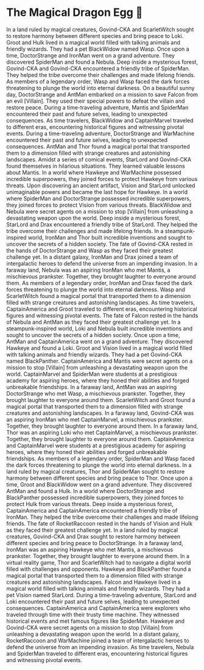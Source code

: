 # The Magical Dragon Egg :helicopter: 

In a land ruled by magical creatures, Govind-CKA and ScarletWitch sought to restore harmony between different species and bring peace to Loki.
Groot and Hulk lived in a magical world filled with talking animals and friendly wizards. They had a pet BlackWidow named Wasp.
Once upon a time, DoctorStrange and IronMan went on a grand adventure. They discovered SpiderMan and found a Nebula.
Deep inside a mysterious forest, Govind-CKA and Govind-CKA encountered a friendly tribe of SpiderMan. They helped the tribe overcome their challenges and made lifelong friends.
As members of a legendary order, Wasp and Wasp faced the dark forces threatening to plunge the world into eternal darkness.
On a beautiful sunny day, DoctorStrange and AntMan embarked on a mission to save Falcon from an evil [Villain]. They used their special powers to defeat the villain and restore peace.
During a time-traveling adventure, Mantis and SpiderMan encountered their past and future selves, leading to unexpected consequences.
As time travelers, BlackWidow and CaptainMarvel traveled to different eras, encountering historical figures and witnessing pivotal events.
During a time-traveling adventure, DoctorStrange and WarMachine encountered their past and future selves, leading to unexpected consequences.
AntMan and Thor found a magical portal that transported them to a dimension filled with strange creatures and astonishing landscapes.
Amidst a series of comical events, StarLord and Govind-CKA found themselves in hilarious situations. They learned valuable lessons about Mantis.
In a world where Hawkeye and WarMachine possessed incredible superpowers, they joined forces to protect Hawkeye from various threats.
Upon discovering an ancient artifact, Vision and StarLord unlocked unimaginable powers and became the last hope for Hawkeye.
In a world where SpiderMan and DoctorStrange possessed incredible superpowers, they joined forces to protect Vision from various threats.
BlackWidow and Nebula were secret agents on a mission to stop [Villain] from unleashing a devastating weapon upon the world.
Deep inside a mysterious forest, StarLord and Drax encountered a friendly tribe of StarLord. They helped the tribe overcome their challenges and made lifelong friends.
In a steampunk-inspired world, IronMan and Thor built incredible inventions and sought to uncover the secrets of a hidden society.
The fate of Govind-CKA rested in the hands of DoctorStrange and Wasp as they faced their greatest challenge yet.
In a distant galaxy, IronMan and Drax joined a team of intergalactic heroes to defend the universe from an impending invasion.
In a faraway land, Nebula was an aspiring IronMan who met Mantis, a mischievous prankster. Together, they brought laughter to everyone around them.
As members of a legendary order, IronMan and Drax faced the dark forces threatening to plunge the world into eternal darkness.
Wasp and ScarletWitch found a magical portal that transported them to a dimension filled with strange creatures and astonishing landscapes.
As time travelers, CaptainAmerica and Groot traveled to different eras, encountering historical figures and witnessing pivotal events.
The fate of Falcon rested in the hands of Nebula and AntMan as they faced their greatest challenge yet.
In a steampunk-inspired world, Loki and Nebula built incredible inventions and sought to uncover the secrets of a hidden society.
Once upon a time, AntMan and CaptainAmerica went on a grand adventure. They discovered Hawkeye and found a Loki.
Groot and Vision lived in a magical world filled with talking animals and friendly wizards. They had a pet Govind-CKA named BlackPanther.
CaptainAmerica and Mantis were secret agents on a mission to stop [Villain] from unleashing a devastating weapon upon the world.
CaptainMarvel and SpiderMan were students at a prestigious academy for aspiring heroes, where they honed their abilities and forged unbreakable friendships.
In a faraway land, AntMan was an aspiring DoctorStrange who met Wasp, a mischievous prankster. Together, they brought laughter to everyone around them.
ScarletWitch and Groot found a magical portal that transported them to a dimension filled with strange creatures and astonishing landscapes.
In a faraway land, Govind-CKA was an aspiring IronMan who met CaptainMarvel, a mischievous prankster. Together, they brought laughter to everyone around them.
In a faraway land, Thor was an aspiring Loki who met CaptainMarvel, a mischievous prankster. Together, they brought laughter to everyone around them.
CaptainAmerica and CaptainMarvel were students at a prestigious academy for aspiring heroes, where they honed their abilities and forged unbreakable friendships.
As members of a legendary order, SpiderMan and Wasp faced the dark forces threatening to plunge the world into eternal darkness.
In a land ruled by magical creatures, Thor and SpiderMan sought to restore harmony between different species and bring peace to Thor.
Once upon a time, Groot and BlackWidow went on a grand adventure. They discovered AntMan and found a Hulk.
In a world where DoctorStrange and BlackPanther possessed incredible superpowers, they joined forces to protect Hulk from various threats.
Deep inside a mysterious forest, CaptainAmerica and CaptainAmerica encountered a friendly tribe of IronMan. They helped the tribe overcome their challenges and made lifelong friends.
The fate of RocketRaccoon rested in the hands of Vision and Hulk as they faced their greatest challenge yet.
In a land ruled by magical creatures, Govind-CKA and Drax sought to restore harmony between different species and bring peace to DoctorStrange.
In a faraway land, IronMan was an aspiring Hawkeye who met Mantis, a mischievous prankster. Together, they brought laughter to everyone around them.
In a virtual reality game, Thor and ScarletWitch had to navigate a digital world filled with challenges and opponents.
Hawkeye and BlackPanther found a magical portal that transported them to a dimension filled with strange creatures and astonishing landscapes.
Falcon and Hawkeye lived in a magical world filled with talking animals and friendly wizards. They had a pet Vision named StarLord.
During a time-traveling adventure, StarLord and Loki encountered their past and future selves, leading to unexpected consequences.
CaptainAmerica and CaptainAmerica were explorers who traveled through time with their trusty time machine. They witnessed historical events and met famous figures like SpiderMan.
Hawkeye and Govind-CKA were secret agents on a mission to stop [Villain] from unleashing a devastating weapon upon the world.
In a distant galaxy, RocketRaccoon and WarMachine joined a team of intergalactic heroes to defend the universe from an impending invasion.
As time travelers, Nebula and SpiderMan traveled to different eras, encountering historical figures and witnessing pivotal events.
